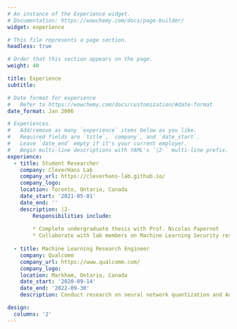 ```yaml
---
# An instance of the Experience widget.
# Documentation: https://wowchemy.com/docs/page-builder/
widget: experience

# This file represents a page section.
headless: true

# Order that this section appears on the page.
weight: 40

title: Experience
subtitle:

# Date format for experience
#   Refer to https://wowchemy.com/docs/customization/#date-format
date_format: Jan 2006

# Experiences.
#   Add/remove as many `experience` items below as you like.
#   Required fields are `title`, `company`, and `date_start`.
#   Leave `date_end` empty if it's your current employer.
#   Begin multi-line descriptions with YAML's `|2-` multi-line prefix.
experience:
  - title: Student Researcher
    company: CleverHans Lab
    company_url: https://cleverhans-lab.github.io/
    company_logo: 
    location: Toronto, Ontario, Canada
    date_start: '2021-05-01'
    date_end: ''
    description: |2-
        Responsibilities include:
        
        * Complete undergraduate thesis with Prof. Nicolas Papernot
        * Collaborate with lab members on Machine Learning Security reseach
        
  - title: Machine Learning Research Engineer
    company: Qualcomm
    company_url: https://www.qualcomm.com/
    company_logo: 
    location: Markham, Ontario, Canada
    date_start: '2020-09-14'
    date_end: '2022-09-30'
    description: Conduct research on neural network quantization and AutoML. 

design:
  columns: '2'
---
```

